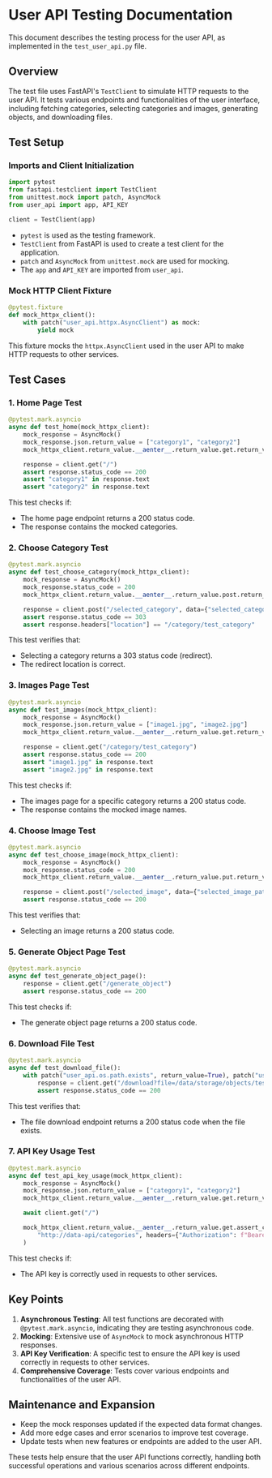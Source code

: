 # User API Testing Documentation

This document describes the testing process for the user API, as implemented in the `test_user_api.py` file.

## Overview

The test file uses FastAPI's `TestClient` to simulate HTTP requests to the user API. It tests various endpoints and functionalities of the user interface, including fetching categories, selecting categories and images, generating objects, and downloading files.

## Test Setup

### Imports and Client Initialization

```python
import pytest
from fastapi.testclient import TestClient
from unittest.mock import patch, AsyncMock
from user_api import app, API_KEY

client = TestClient(app)
```

- `pytest` is used as the testing framework.
- `TestClient` from FastAPI is used to create a test client for the application.
- `patch` and `AsyncMock` from `unittest.mock` are used for mocking.
- The `app` and `API_KEY` are imported from `user_api`.

### Mock HTTP Client Fixture

```python
@pytest.fixture
def mock_httpx_client():
    with patch("user_api.httpx.AsyncClient") as mock:
        yield mock
```

This fixture mocks the `httpx.AsyncClient` used in the user API to make HTTP requests to other services.

## Test Cases

### 1. Home Page Test

```python
@pytest.mark.asyncio
async def test_home(mock_httpx_client):
    mock_response = AsyncMock()
    mock_response.json.return_value = ["category1", "category2"]
    mock_httpx_client.return_value.__aenter__.return_value.get.return_value = mock_response

    response = client.get("/")
    assert response.status_code == 200
    assert "category1" in response.text
    assert "category2" in response.text
```

This test checks if:
- The home page endpoint returns a 200 status code.
- The response contains the mocked categories.

### 2. Choose Category Test

```python
@pytest.mark.asyncio
async def test_choose_category(mock_httpx_client):
    mock_response = AsyncMock()
    mock_response.status_code = 200
    mock_httpx_client.return_value.__aenter__.return_value.post.return_value = mock_response

    response = client.post("/selected_category", data={"selected_category": "test_category"})
    assert response.status_code == 303
    assert response.headers["location"] == "/category/test_category"
```

This test verifies that:
- Selecting a category returns a 303 status code (redirect).
- The redirect location is correct.

### 3. Images Page Test

```python
@pytest.mark.asyncio
async def test_images(mock_httpx_client):
    mock_response = AsyncMock()
    mock_response.json.return_value = ["image1.jpg", "image2.jpg"]
    mock_httpx_client.return_value.__aenter__.return_value.get.return_value = mock_response

    response = client.get("/category/test_category")
    assert response.status_code == 200
    assert "image1.jpg" in response.text
    assert "image2.jpg" in response.text
```

This test checks if:
- The images page for a specific category returns a 200 status code.
- The response contains the mocked image names.

### 4. Choose Image Test

```python
@pytest.mark.asyncio
async def test_choose_image(mock_httpx_client):
    mock_response = AsyncMock()
    mock_response.status_code = 200
    mock_httpx_client.return_value.__aenter__.return_value.put.return_value = mock_response

    response = client.post("/selected_image", data={"selected_image_path": "/path/to/image.jpg"})
    assert response.status_code == 200
```

This test verifies that:
- Selecting an image returns a 200 status code.

### 5. Generate Object Page Test

```python
@pytest.mark.asyncio
async def test_generate_object_page():
    response = client.get("/generate_object")
    assert response.status_code == 200
```

This test checks if:
- The generate object page returns a 200 status code.

### 6. Download File Test

```python
@pytest.mark.asyncio
async def test_download_file():
    with patch("user_api.os.path.exists", return_value=True), patch("user_api.FileResponse", return_value="mocked_file_response"):
        response = client.get("/download?file=/data/storage/objects/test.obj")
        assert response.status_code == 200
```

This test verifies that:
- The file download endpoint returns a 200 status code when the file exists.

### 7. API Key Usage Test

```python
@pytest.mark.asyncio
async def test_api_key_usage(mock_httpx_client):
    mock_response = AsyncMock()
    mock_response.json.return_value = ["category1", "category2"]
    mock_httpx_client.return_value.__aenter__.return_value.get.return_value = mock_response

    await client.get("/")

    mock_httpx_client.return_value.__aenter__.return_value.get.assert_called_with(
        "http://data-api/categories", headers={"Authorization": f"Bearer {API_KEY}"}
    )
```

This test checks if:
- The API key is correctly used in requests to other services.

## Key Points

1. **Asynchronous Testing**: All test functions are decorated with `@pytest.mark.asyncio`, indicating they are testing asynchronous code.
2. **Mocking**: Extensive use of `AsyncMock` to mock asynchronous HTTP responses.
3. **API Key Verification**: A specific test to ensure the API key is used correctly in requests to other services.
4. **Comprehensive Coverage**: Tests cover various endpoints and functionalities of the user API.

## Maintenance and Expansion

- Keep the mock responses updated if the expected data format changes.
- Add more edge cases and error scenarios to improve test coverage.
- Update tests when new features or endpoints are added to the user API.

These tests help ensure that the user API functions correctly, handling both successful operations and various scenarios across different endpoints.
